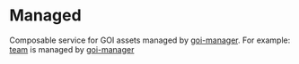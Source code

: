 # Managed

Composable service for GOI assets managed by [goi-manager](../goi-manager). For example: [team](../team) is managed by [goi-manager](../goi-manager) 